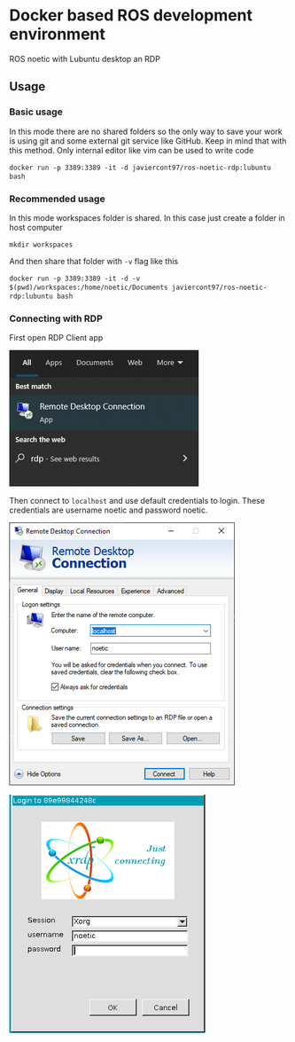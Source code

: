 # Docker based ROS development environment
ROS noetic with Lubuntu desktop an RDP

## Usage
### Basic usage
In this mode there are no shared folders so the only way to save your work is using git and some external git service like GitHub. Keep in mind that with this method. Only internal editor like vim can be used to write code
```
docker run -p 3389:3389 -it -d javiercont97/ros-noetic-rdp:lubuntu bash
```
### Recommended usage
In this mode workspaces folder is shared. In this case just create a folder in host computer
```
mkdir workspaces
```
And then share that folder with `-v` flag like this
```
docker run -p 3389:3389 -it -d -v $(pwd)/workspaces:/home/noetic/Documents javiercont97/ros-noetic-rdp:lubuntu bash
```

### Connecting with RDP
First open RDP Client app

![rdp-start](docs/assets/rdp-start.png)

Then connect to `localhost` and use default credentials to login. These credentials are username noetic and password noetic.

![rdp-start](docs/assets/rdp-connect.png)

![rdp-start](docs/assets/rdp-password.png)

